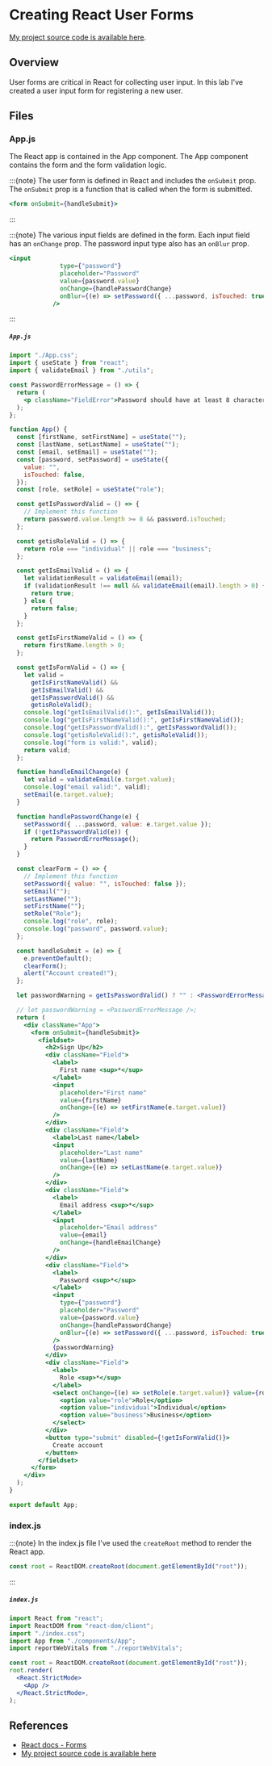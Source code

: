 # Creating React User Forms

[My project source code is available here](https://github.com/LoganKells/meta-front-end-developer/tree/develop/course-6-advanced-react/lab-create-registration-form).

## Overview

User forms are critical in React for collecting user input. In this lab I've created a user input form for
registering a new user.

## Files

### App.js
The React app is contained in the App component.
The App component contains the form and the form validation logic.

:::{note}
The user form is defined in React and includes the `onSubmit` prop. 
The `onSubmit` prop is a function that is called when the form is submitted.

```jsx
<form onSubmit={handleSubmit}>
```

:::

:::{note}
The various input fields are defined in the form. Each input field has an `onChange` prop.
The password input type also has an `onBlur` prop.

```jsx
<input
              type={"password"}
              placeholder="Password"
              value={password.value}
              onChange={handlePasswordChange}
              onBlur={(e) => setPassword({ ...password, isTouched: true })}
            />
```
:::

<h5 a><strong><code>App.js</code></strong></h5>

```jsx
import "./App.css";
import { useState } from "react";
import { validateEmail } from "./utils";

const PasswordErrorMessage = () => {
  return (
    <p className="FieldError">Password should have at least 8 characters</p>
  );
};

function App() {
  const [firstName, setFirstName] = useState("");
  const [lastName, setLastName] = useState("");
  const [email, setEmail] = useState("");
  const [password, setPassword] = useState({
    value: "",
    isTouched: false,
  });
  const [role, setRole] = useState("role");

  const getIsPasswordValid = () => {
    // Implement this function
    return password.value.length >= 8 && password.isTouched;
  };

  const getisRoleValid = () => {
    return role === "individual" || role === "business";
  };

  const getIsEmailValid = () => {
    let validationResult = validateEmail(email);
    if (validationResult !== null && validateEmail(email).length > 0) {
      return true;
    } else {
      return false;
    }
  };

  const getIsFirstNameValid = () => {
    return firstName.length > 0;
  };

  const getIsFormValid = () => {
    let valid =
      getIsFirstNameValid() &&
      getIsEmailValid() &&
      getIsPasswordValid() &&
      getisRoleValid();
    console.log("getIsEmailValid():", getIsEmailValid());
    console.log("getIsFirstNameValid():", getIsFirstNameValid());
    console.log("getIsPasswordValid():", getIsPasswordValid());
    console.log("getisRoleValid():", getisRoleValid());
    console.log("form is valid:", valid);
    return valid;
  };

  function handleEmailChange(e) {
    let valid = validateEmail(e.target.value);
    console.log("email valid:", valid);
    setEmail(e.target.value);
  }

  function handlePasswordChange(e) {
    setPassword({ ...password, value: e.target.value });
    if (!getIsPasswordValid(e)) {
      return PasswordErrorMessage();
    }
  }

  const clearForm = () => {
    // Implement this function
    setPassword({ value: "", isTouched: false });
    setEmail("");
    setLastName("");
    setFirstName("");
    setRole("Role");
    console.log("role", role);
    console.log("password", password.value);
  };

  const handleSubmit = (e) => {
    e.preventDefault();
    clearForm();
    alert("Account created!");
  };

  let passwordWarning = getIsPasswordValid() ? "" : <PasswordErrorMessage />;

  // let passwordWarning = <PasswordErrorMessage />;
  return (
    <div className="App">
      <form onSubmit={handleSubmit}>
        <fieldset>
          <h2>Sign Up</h2>
          <div className="Field">
            <label>
              First name <sup>*</sup>
            </label>
            <input
              placeholder="First name"
              value={firstName}
              onChange={(e) => setFirstName(e.target.value)}
            />
          </div>
          <div className="Field">
            <label>Last name</label>
            <input
              placeholder="Last name"
              value={lastName}
              onChange={(e) => setLastName(e.target.value)}
            />
          </div>
          <div className="Field">
            <label>
              Email address <sup>*</sup>
            </label>
            <input
              placeholder="Email address"
              value={email}
              onChange={handleEmailChange}
            />
          </div>
          <div className="Field">
            <label>
              Password <sup>*</sup>
            </label>
            <input
              type={"password"}
              placeholder="Password"
              value={password.value}
              onChange={handlePasswordChange}
              onBlur={(e) => setPassword({ ...password, isTouched: true })}
            />
            {passwordWarning}
          </div>
          <div className="Field">
            <label>
              Role <sup>*</sup>
            </label>
            <select onChange={(e) => setRole(e.target.value)} value={role}>
              <option value="role">Role</option>
              <option value="individual">Individual</option>
              <option value="business">Business</option>
            </select>
          </div>
          <button type="submit" disabled={!getIsFormValid()}>
            Create account
          </button>
        </fieldset>
      </form>
    </div>
  );
}

export default App;

```

### index.js

:::{note}
In the index.js file I've used the `createRoot` method to render the React app.

```jsx
const root = ReactDOM.createRoot(document.getElementById("root"));
```
:::

<h5 a><strong><code>index.js</code></strong></h5>

```jsx
import React from "react";
import ReactDOM from "react-dom/client";
import "./index.css";
import App from "./components/App";
import reportWebVitals from "./reportWebVitals";

const root = ReactDOM.createRoot(document.getElementById("root"));
root.render(
  <React.StrictMode>
    <App />
  </React.StrictMode>,
);
```

## References

- [React docs - Forms](https://reactjs.org/docs/forms.html)
- [My project source code is available here](https://github.com/LoganKells/meta-front-end-developer/tree/develop/course-6-advanced-react/lab-create-registration-form)
